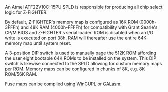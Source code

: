 An Atmel ATF22V10C-15PU SPLD is responsible for producing all chip select logic for Z-FIGHTER.

By default, Z-FIGHTER's memory map is configured as 16K ROM (0000h-3FFFh) and 48K RAM (4000h-FFFFh) for compatibility with Grant Searle's CP/M BIOS and Z-FIGHTER's serial loader. ROM is disabled when an I/O write is executed on port 38h. RAM will thereafter use the entire 64K memory map until system reset.

A 3-position DIP switch is used to manually page the 512K ROM affording the user eight bootable 64K ROMs to be installed on the system. This DIP switch is likewise connected to the SPLD allowing for custom memory maps per ROM. Memory maps can be configured in chunks of 8K, e.g. 8K ROM/56K RAM.

Fuse maps can be compiled using WinCUPL or [GALasm](https://github.com/daveho/GALasm).
